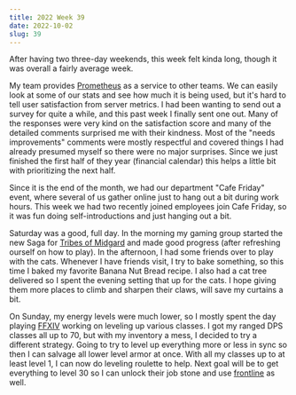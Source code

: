 ```yaml
---
title: 2022 Week 39
date: 2022-10-02
slug: 39
---
```


After having two three-day weekends, this week felt kinda long, though it was overall a fairly average week.

<!--more-->

My team provides [Prometheus] as a service to other teams. We can easily look at some of our stats and see how much it is being used, but it's hard to tell user satisfaction from server metrics. I had been wanting to send out a survey for quite a while, and this past week I finally sent one out. Many of the responses were very kind on the satisfaction score and many of the detailed comments surprised me with their kindness. Most of the "needs improvements" comments were mostly respectful and covered things I had already presumed myself so there were no major surprises. Since we just finished the first half of they year (financial calendar) this helps a little bit with prioritizing the next half.

Since it is the end of the month, we had our department "Cafe Friday" event, where several of us gather online just to hang out a bit during work hours. This week we had two recently joined employees join Cafe Friday, so it was fun doing self-introductions and just hanging out a bit.

Saturday was a good, full day. In the morning my gaming group started the new Saga for [Tribes of Midgard] and made good progress (after refreshing ourself on how to play). In the afternoon, I had some friends over to play with the cats. Whenever I have friends visit, I try to bake something, so this time I baked my favorite Banana Nut Bread recipe. I also had a cat tree delivered so I spent the evening setting that up for the cats. I hope giving them more places to climb and sharpen their claws, will save my curtains a bit.

On Sunday, my energy levels were much lower, so I mostly spent the day playing [FFXIV] working on leveling up various classes. I got my ranged DPS classes all up to 70, but with my inventory a mess, I decided to try a different strategy. Going to try to level up everything more or less in sync so then I can salvage all lower level armor at once. With all my classes up to at least level 1, I can now do leveling roulette to help. Next goal will be to get everything to level 30 so I can unlock their job stone and use [frontline] as well.

[tribes of midgard]: https://www.tribesofmidgard.com/
[ffxiv]: https://na.finalfantasyxiv.com/lodestone/character/39494058/
[prometheus]: /tags/prometheus/
[frontline]: https://na.finalfantasyxiv.com/lodestone/playguide/contentsguide/frontline/
